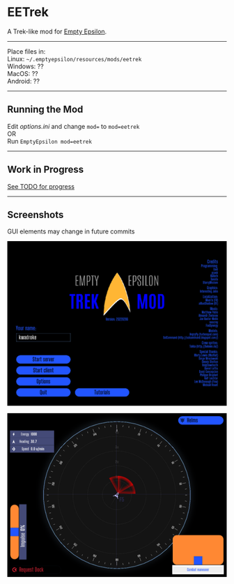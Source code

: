# EETrek

A Trek-like mod for [Empty Epsilon](https://daid.github.io/EmptyEpsilon/).


---

Place files in:  
Linux: `~/.emptyepsilon/resources/mods/eetrek`  
Windows: ??  
MacOS: ??  
Android: ??  

---

## Running the Mod

Edit _options.ini_ and change `mod=` to `mod=eetrek`  
OR  
Run `EmptyEpsilon mod=eetrek`

---

## Work in Progress

[See TODO for progress](TODO.md)

---

## Screenshots

GUI elements may change in future commits

![Screen 1 2022-02-07](screenshots/Screenshot_2022-02-07_17-17-24.png)

![Screen 2 2022-02-07](screenshots/Screenshot_2022-02-07_17-18-00.png)
